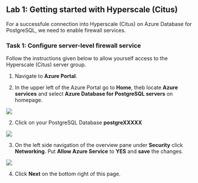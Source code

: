 ## Lab 1: Getting started with Hyperscale (Citus)

For a successfule connection into Hyperscale (Citus) on Azure Database for PostgreSQL, we need to enable firewall services.

### Task 1: Configure server-level firewall service

Follow the instructions given below to allow yourself access to the Hyperscale (Citus) server group.
 
1. Navigate to **Azure Portal**.

2. In the upper left of the Azure Portal go to **Home**, theb locate **Azure services** and select **Azure Database for PostgreSQL servers** on homepage.

![](images/azpostgresql.png)


2. Click on your PostgreSQL Database **postgreXXXXX**

![](images/azpostgresql1.png)


3. On the left side navigation of the overview pane under **Security** click **Networking**. Put **Allow Azure Service** to **YES** and **save** the changes.

![](images/2postgresqlfw.png)

4. Click **Next** on the bottom right of this page.
